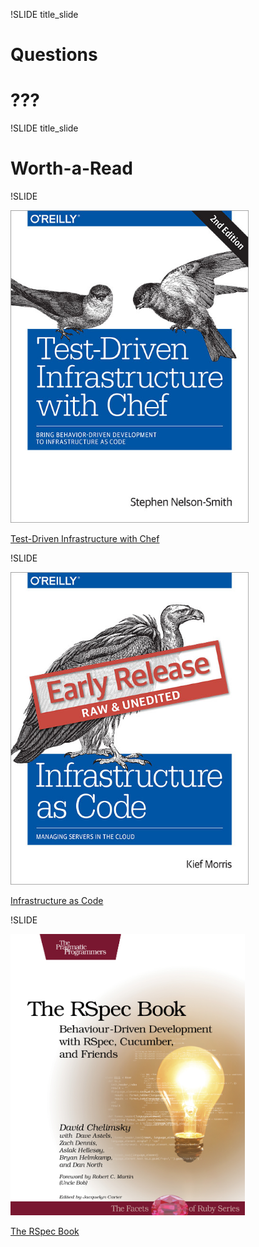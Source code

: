 !SLIDE title_slide

# Questions

# ???

!SLIDE title_slide

# Worth-a-Read



!SLIDE

<img src="test-driven-chef.jpg" height="500px">

[Test-Driven Infrastructure with Chef](http://shop.oreilly.com/product/0636920030973.do)



!SLIDE

<img src="infrastructure-as-code.jpg" height="500px">

[Infrastructure as Code](http://shop.oreilly.com/product/0636920039297.do)



!SLIDE

<img src="rspec.jpg" height="450px">

[The RSpec Book](https://pragprog.com/book/achbd/the-rspec-book)
